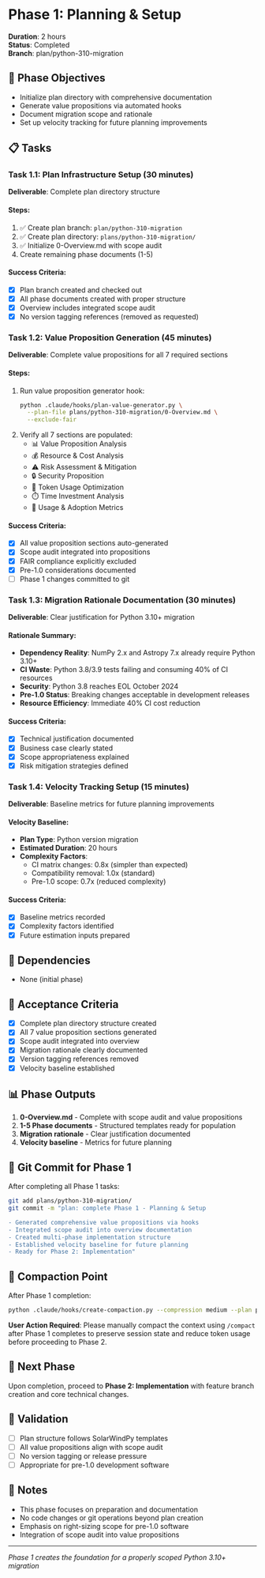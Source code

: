 # Phase 1: Planning & Setup

**Duration**: 2 hours  
**Status**: Completed  
**Branch**: plan/python-310-migration

## 🎯 Phase Objectives
- Initialize plan directory with comprehensive documentation
- Generate value propositions via automated hooks  
- Document migration scope and rationale
- Set up velocity tracking for future planning improvements

## 📋 Tasks

### Task 1.1: Plan Infrastructure Setup (30 minutes)
**Deliverable**: Complete plan directory structure

#### Steps:
1. ✅ Create plan branch: `plan/python-310-migration`
2. ✅ Create plan directory: `plans/python-310-migration/`
3. ✅ Initialize 0-Overview.md with scope audit
4. Create remaining phase documents (1-5)

#### Success Criteria:
- [x] Plan branch created and checked out
- [x] All phase documents created with proper structure
- [x] Overview includes integrated scope audit
- [x] No version tagging references (removed as requested)

### Task 1.2: Value Proposition Generation (45 minutes)
**Deliverable**: Complete value propositions for all 7 required sections

#### Steps:
1. Run value proposition generator hook:
   ```bash
   python .claude/hooks/plan-value-generator.py \
     --plan-file plans/python-310-migration/0-Overview.md \
     --exclude-fair
   ```
2. Verify all 7 sections are populated:
   - 📊 Value Proposition Analysis
   - 💰 Resource & Cost Analysis
   - ⚠️ Risk Assessment & Mitigation
   - 🔒 Security Proposition
   - 💾 Token Usage Optimization
   - ⏱️ Time Investment Analysis
   - 🎯 Usage & Adoption Metrics

#### Success Criteria:
- [x] All value proposition sections auto-generated
- [x] Scope audit integrated into propositions
- [x] FAIR compliance explicitly excluded
- [x] Pre-1.0 considerations documented
- [ ] Phase 1 changes committed to git

### Task 1.3: Migration Rationale Documentation (30 minutes)
**Deliverable**: Clear justification for Python 3.10+ migration

#### Rationale Summary:
- **Dependency Reality**: NumPy 2.x and Astropy 7.x already require Python 3.10+
- **CI Waste**: Python 3.8/3.9 tests failing and consuming 40% of CI resources
- **Security**: Python 3.8 reaches EOL October 2024
- **Pre-1.0 Status**: Breaking changes acceptable in development releases
- **Resource Efficiency**: Immediate 40% CI cost reduction

#### Success Criteria:
- [x] Technical justification documented
- [x] Business case clearly stated
- [x] Scope appropriateness explained
- [x] Risk mitigation strategies defined

### Task 1.4: Velocity Tracking Setup (15 minutes)
**Deliverable**: Baseline metrics for future planning improvements

#### Velocity Baseline:
- **Plan Type**: Python version migration
- **Estimated Duration**: 20 hours
- **Complexity Factors**: 
  - CI matrix changes: 0.8x (simpler than expected)
  - Compatibility removal: 1.0x (standard)
  - Pre-1.0 scope: 0.7x (reduced complexity)

#### Success Criteria:
- [x] Baseline metrics recorded
- [x] Complexity factors identified
- [x] Future estimation inputs prepared

## 🔗 Dependencies
- None (initial phase)

## 🎯 Acceptance Criteria
- [x] Complete plan directory structure created
- [x] All 7 value proposition sections generated
- [x] Scope audit integrated into overview
- [x] Migration rationale clearly documented
- [x] Version tagging references removed
- [x] Velocity baseline established

## 📊 Phase Outputs
1. **0-Overview.md** - Complete with scope audit and value propositions
2. **1-5 Phase documents** - Structured templates ready for population
3. **Migration rationale** - Clear justification documented
4. **Velocity baseline** - Metrics for future planning

## 📝 Git Commit for Phase 1
After completing all Phase 1 tasks:
```bash
git add plans/python-310-migration/
git commit -m "plan: complete Phase 1 - Planning & Setup

- Generated comprehensive value propositions via hooks
- Integrated scope audit into overview documentation
- Created multi-phase implementation structure
- Established velocity baseline for future planning
- Ready for Phase 2: Implementation"
```

## 🔄 Compaction Point
After Phase 1 completion:
```bash
python .claude/hooks/create-compaction.py --compression medium --plan python-310-migration
```

**User Action Required**: Please manually compact the context using `/compact` after Phase 1 completes to preserve session state and reduce token usage before proceeding to Phase 2.

## 🔄 Next Phase
Upon completion, proceed to **Phase 2: Implementation** with feature branch creation and core technical changes.

## 🧪 Validation
- [ ] Plan structure follows SolarWindPy templates
- [ ] All value propositions align with scope audit
- [ ] No version tagging or release pressure
- [ ] Appropriate for pre-1.0 development software

## 📝 Notes
- This phase focuses on preparation and documentation
- No code changes or git operations beyond plan creation  
- Emphasis on right-sizing scope for pre-1.0 software
- Integration of scope audit into value propositions

---
*Phase 1 creates the foundation for a properly scoped Python 3.10+ migration*